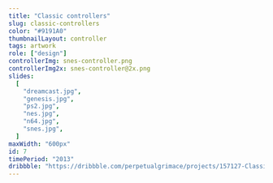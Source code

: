 ```yaml
---
title: "Classic controllers"
slug: classic-controllers
color: "#9191A0"
thumbnailLayout: controller
tags: artwork
role: ["design"]
controllerImg: snes-controller.png
controllerImg2x: snes-controller@2x.png
slides:
  [
    "dreamcast.jpg",
    "genesis.jpg",
    "ps2.jpg",
    "nes.jpg",
    "n64.jpg",
    "snes.jpg",
  ]
maxWidth: "600px"
id: 7
timePeriod: "2013"
dribbble: "https://dribbble.com/perpetualgrimace/projects/157127-Classic-controller-illustrations"
---
```

